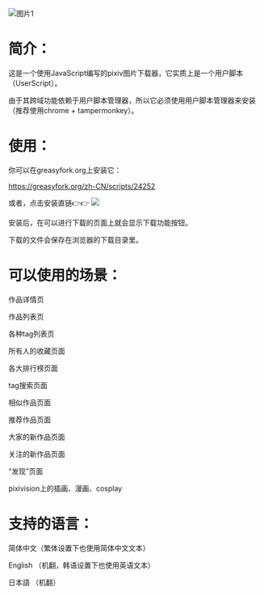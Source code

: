 ![图片1](https://wx3.sinaimg.cn/large/640defebgy1fhnv80522fj20mr0iejvi.jpg)

# 简介：

这是一个使用JavaScript编写的pixiv图片下载器，它实质上是一个用户脚本（UserScript）。

由于其跨域功能依赖于用户脚本管理器，所以它必须使用用户脚本管理器来安装（推荐使用chrome + tampermonkey）。

# 使用：

你可以在greasyfork.org上安装它：

https://greasyfork.org/zh-CN/scripts/24252

或者，点击安装直链👉👉
 [![](https://img.shields.io/badge/%E5%AE%89%E8%A3%85%E7%9B%B4%E9%93%BE-%F0%9F%90%92-blue.svg)](https://raw.githubusercontent.com/xuejiansaber/XZPixivDownloader/master/XZPixivDownloader.js "请确认已安装并启动脚本管理器")

安装后，在可以进行下载的页面上就会显示下载功能按钮。

下载的文件会保存在浏览器的下载目录里。

# 可以使用的场景：

作品详情页

作品列表页

各种tag列表页

所有人的收藏页面

各大排行榜页面

tag搜索页面

相似作品页面

推荐作品页面

大家的新作品页面

关注的新作品页面

“发现”页面

pixivision上的插画、漫画、cosplay

# 支持的语言：

简体中文（繁体设置下也使用简体中文文本）

English （机翻，韩语设置下也使用英语文本）

日本語 （机翻）
